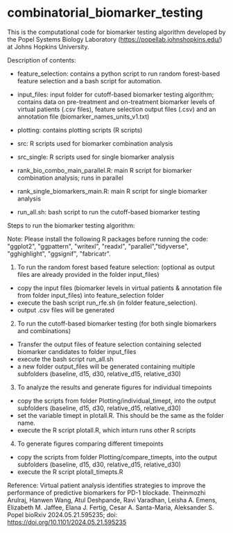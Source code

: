 # combinatorial_biomarker_testing

This is the computational code for biomarker testing algorithm developed by the Popel Systems Biology Laboratory (https://popellab.johnshopkins.edu/) at Johns Hopkins University. 


Description of contents:

- feature_selection: contains a python script to run random forest-based feature selection and a bash script for automation. 

- input_files: input folder for cutoff-based biomarker testing algorithm; contains data on pre-treatment and on-treatment biomarker levels of virtual patients (.csv files), feature selection output files (.csv) and an annotation file (biomarker_names_units_v1.txt)

- plotting: contains plotting scripts (R scripts)

- src: R scripts used for biomarker combination analysis

- src_single: R scripts used for single biomarker analysis

- rank_bio_combo_main_parallel.R: main R script for biomarker combination analysis; runs in parallel

- rank_single_biomarkers_main.R: main R script for single biomarker analysis

- run_all.sh: bash script to run the cutoff-based biomarker testing


Steps to run the biomarker testing algorithm:

Note: Please install the following R packages before running the code: "ggplot2", "ggpattern", "writexl", "readxl", "parallel","tidyverse", "gghighlight", "ggsignif", "fabricatr".

1) To run the random forest based feature selection: (optional as output files are already provided in the folder input_files)

- copy the input files (biomarker levels in virtual patients & annotation file from folder input_files) into feature_selection folder
- execute the bash script run_rfe.sh (in folder feature_selection).
- output .csv files will be generated 

2) To run the cutoff-based biomarker testing (for both single biomarkers and combinations)

- Transfer the output files of feature selection containing selected biomarker candidates to folder input_files
- execute the bash script run_all.sh 
- a new folder output_files will be generated containing multiple subfolders (baseline, d15, d30, relative_d15, relative_d30)

3) To analyze the results and generate figures for individual timepoints

- copy the scripts from folder Plotting/individual_timept, into the output subfolders (baseline, d15, d30, relative_d15, relative_d30)
- set the variable timept in plotall.R. This should be the same as the folder name. 
- execute the R script plotall.R, which inturn runs other R scripts

4) To generate figures comparing different timepoints

- copy the scripts from folder Plotting/compare_timepts, into the output subfolders (baseline, d15, d30, relative_d15, relative_d30)
- execute the R script plotall_timepts.R

Reference: Virtual patient analysis identifies strategies to improve the performance of predictive biomarkers for PD-1 blockade.
Theinmozhi Arulraj, Hanwen Wang, Atul Deshpande, Ravi Varadhan, Leisha A. Emens, Elizabeth M. Jaffee, Elana J. Fertig, Cesar A. Santa-Maria, Aleksander S. Popel
bioRxiv 2024.05.21.595235; doi: https://doi.org/10.1101/2024.05.21.595235

